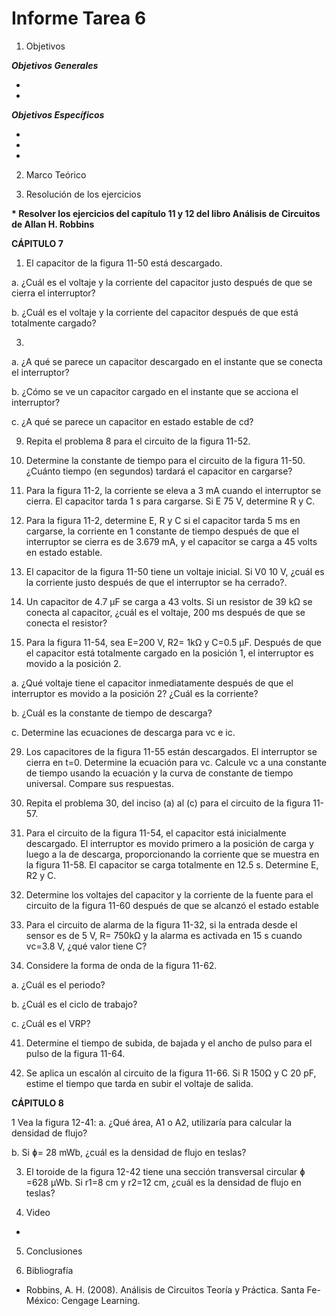 
# Informe Tarea 6

1. Objetivos

 *__Objetivos Generales__*
 
*

*
 
*__Objetivos Específicos__*

*

*

*


 
 2. Marco Teórico

 3. Resolución de los ejercicios

 __* Resolver los ejercicios del capítulo 11 y 12 del libro Análisis de Circuitos de Allan H. Robbins__
 
  __CÁPITULO 7__
  
1. El capacitor de la figura 11-50 está descargado.

 a. ¿Cuál es el voltaje y la corriente del capacitor justo después de que se cierra el interruptor?

 b. ¿Cuál es el voltaje y la corriente del capacitor después de que está totalmente cargado?
  
3. 
a. ¿A qué se parece un capacitor descargado en el instante que se conecta el interruptor?
 
b. ¿Cómo se ve un capacitor cargado en el instante que se acciona el interruptor?

c. ¿A qué se parece un capacitor en estado estable de cd?

9. Repita el problema 8 para el circuito de la figura 11-52.

11. Determine la constante de tiempo para el circuito de la figura 11-50. ¿Cuánto tiempo (en segundos) tardará el capacitor en cargarse?

15. Para la figura 11-2, la corriente se eleva a 3 mA cuando el interruptor se cierra. El capacitor tarda 1 s para cargarse. Si E  75 V, determine R y C. 

17. Para la figura 11-2, determine E, R y C si el capacitor tarda 5 ms en cargarse, la corriente en 1 constante de tiempo después de que el interruptor se cierra es de 3.679 mA, y el capacitor se carga a 45 volts en estado estable. 

19. El capacitor de la figura 11-50 tiene un voltaje inicial. Si V0  10 V, ¿cuál es la corriente justo después de que el interruptor se ha cerrado?. 


25. Un capacitor de 4.7 µF se carga a 43 volts. Si un resistor de 39 kΩ se conecta al capacitor, ¿cuál es el voltaje, 200 ms después de que se conecta el resistor?

27. Para la figura 11-54, sea E=200 V, R2= 1kΩ y C=0.5 µF. Después de que el capacitor está totalmente cargado en la posición 1, el interruptor es movido a la posición 2. 

a. ¿Qué voltaje tiene el capacitor inmediatamente después de que el interruptor es movido a la posición 2? ¿Cuál es la corriente?

b. ¿Cuál es la constante de tiempo de descarga? 

c. Determine las ecuaciones de descarga para vc e ic.

29. Los capacitores de la figura 11-55 están descargados. El interruptor se cierra en t=0. Determine la ecuación para vc. Calcule vc a una constante de tiempo usando la ecuación y la curva de constante de tiempo universal. Compare sus respuestas.

31. Repita el problema 30, del inciso (a) al (c) para el circuito de la figura 11-57.

33. Para el circuito de la figura 11-54, el capacitor está inicialmente descargado. El interruptor es movido primero a la posición de carga y luego a la de descarga, proporcionando la corriente que se muestra en la figura 11-58. El capacitor se carga totalmente en 12.5 s. Determine E, R2 y C.

35. Determine los voltajes del capacitor y la corriente de la fuente para el circuito de la figura 11-60 después de que se alcanzó el estado estable

37. Para el circuito de alarma de la figura 11-32, si la entrada desde el sensor es de 5 V,  R= 750kΩ y la alarma es activada en 15 s cuando vc=3.8 V, ¿qué valor tiene C?

39. Considere la forma de onda de la figura 11-62. 

a. ¿Cuál es el periodo?

b. ¿Cuál es el ciclo de trabajo?

c. ¿Cuál es el VRP?

41. Determine el tiempo de subida, de bajada y el ancho de pulso para el pulso de la figura 11-64.

43. Se aplica un escalón al circuito de la figura 11-66. Si R 150Ω y C 20 pF, estime el tiempo que tarda en subir el voltaje de salida.



   __CÁPITULO 8__
 
1	Vea la figura 12-41: 
a. ¿Qué área, A1 o A2, utilizaría para calcular la densidad de flujo? 

b. Si ɸ= 28 mWb, ¿cuál es la densidad de flujo en teslas?
 
3. El toroide de la figura 12-42 tiene una sección transversal circular ɸ =628 µWb. Si r1=8 cm y r2=12 cm, ¿cuál es la densidad de flujo en teslas?  
   
4. Video

*

5. Conclusiones 



6. Bibliografía
 * Robbins, A. H. (2008). Análisis de Circuitos Teoría y Práctica. Santa Fe-México: Cengage Learning. 
